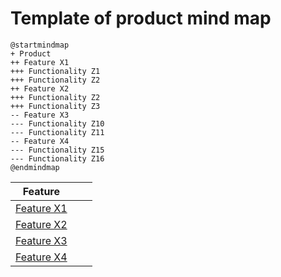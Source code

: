 # Template of product mind map

```plantuml
@startmindmap
+ Product
++ Feature X1
+++ Functionality Z1
+++ Functionality Z2
++ Feature X2
+++ Functionality Z2
+++ Functionality Z3
-- Feature X3
--- Functionality Z10
--- Functionality Z11
-- Feature X4
--- Functionality Z15
--- Functionality Z16
@endmindmap
```

| Feature ||| 
|:-:|:-:|:-:|
| [Feature X1](templates/template-feature.md)||  
| [Feature X2](templates/template-feature.md)|| 
| [Feature X3](templates/template-feature.md)|| 
| [Feature X4](templates/template-feature.md)|| 
